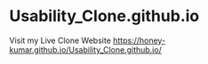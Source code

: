 # Usability_Clone.github.io

Visit my Live Clone Website 
https://honey-kumar.github.io/Usability_Clone.github.io/
